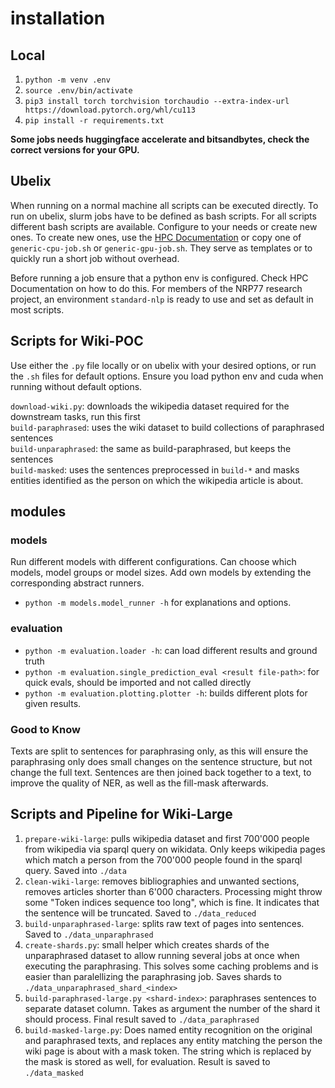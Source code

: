 # installation
## Local
1. `python -m venv .env`
2. `source .env/bin/activate`
3. `pip3 install torch torchvision torchaudio --extra-index-url https://download.pytorch.org/whl/cu113`
4. `pip install -r requirements.txt`

**Some jobs needs huggingface accelerate and bitsandbytes, check the correct versions for your GPU.**

## Ubelix
When running on a normal machine all scripts can be executed directly. To run on ubelix, slurm jobs have to be defined
as bash scripts. For all scripts different bash scripts are available. Configure to your needs or create new ones.
To create new ones, use the [HPC Documentation](https://hpc-unibe-ch.github.io/) or copy one of `generic-cpu-job.sh`
or `generic-gpu-job.sh`. They serve as templates or to quickly run a short job without overhead.

Before running a job ensure that a python env is configured. Check HPC Documentation on how to do this.
For members of the NRP77 research project, an environment `standard-nlp` is ready to use and set as default in most scripts.

## Scripts for Wiki-POC
Use either the `.py` file locally or on ubelix with your desired options, or run the `.sh` files for default options.
Ensure you load python env and cuda when running without default options.


`download-wiki.py`: downloads the wikipedia dataset required for the downstream tasks, run this first  
`build-paraphrased`: uses the wiki dataset to build collections of paraphrased sentences  
`build-unparaphrased`: the same as build-paraphrased, but keeps the sentences  
`build-masked`: uses the sentences preprocessed in `build-*` and masks entities identified as the person on which 
the wikipedia article is about.

## modules
### models
Run different models with different configurations. Can choose which models, model groups or model sizes.
Add own models by extending the corresponding abstract runners.
- `python -m models.model_runner -h` for explanations and options.

### evaluation
- `python -m evaluation.loader -h`: can load different results and ground truth
- `python -m evaluation.single_prediction_eval <result file-path>`: for quick evals, should be imported and not called directly
- `python -m evaluation.plotting.plotter -h`: builds different plots for given results.

### Good to Know
Texts are split to sentences for paraphrasing only, as this will ensure the paraphrasing only does small changes on the
sentence structure, but not change the full text. Sentences are then joined back together to a text, to improve the
quality of NER, as well as the fill-mask afterwards.

## Scripts and Pipeline for Wiki-Large
1. `prepare-wiki-large`:
    pulls wikipedia dataset and first 700'000 people from wikipedia via sparql query on wikidata. Only keeps wikipedia pages
    which match a person from the 700'000 people found in the sparql query. Saved into `./data`
2. `clean-wiki-large`:
    removes bibliographies and unwanted sections, removes articles shorter than 6'000 characters. Processing might throw some
    "Token indices sequence too long", which is fine. It indicates that the sentence will be truncated. Saved to `./data_reduced`
3. `build-unparaphrased-large`:
    splits raw text of pages into sentences. Saved to `./data_unparaphrased`
4. `create-shards.py`:
    small helper which creates shards of the unparaphrased dataset to allow running several jobs at once when executing
    the paraphrasing. This solves some caching problems and is easier than paralellizing the paraphrasing job.
    Saves shards to `./data_unparaphrased_shard_<index>`
5. `build-paraphrased-large.py <shard-index>`:
    paraphrases sentences to separate dataset column. Takes as argument the number of the shard it should process.
    Final result saved to `./data_paraphrased`
6. `build-masked-large.py`:
    Does named entity recognition on the original and paraphrased texts, and replaces any
    entity matching the person the wiki page is about with a mask token. The string which is replaced by the mask is stored as well, for evaluation. Result is saved to `./data_masked`
